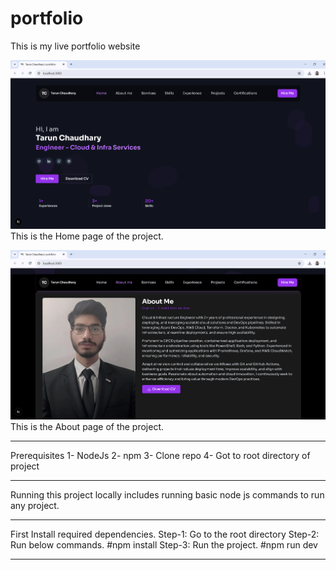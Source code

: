 # portfolio
This is my live portfolio website 

![portfolio](public/images/Home.png)
This is the Home page of the project.

![portfolio](public/images/About.png)
This is the About page of the project.

---
Prerequisites
1- NodeJs
2- npm
3- Clone repo
4- Got to root directory of project

----
Running this project locally includes running basic node js commands to run any project.

---
First Install required dependencies.
Step-1: Go to the root directory
Step-2: Run below commands.
        #npm install
Step-3: Run the project.
        #npm run dev
        
---
